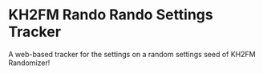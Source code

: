 # KH2FM Rando Rando Settings Tracker
A web-based tracker for the settings on a random settings seed of KH2FM Randomizer!
